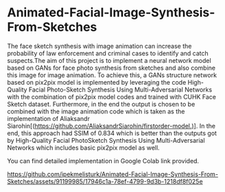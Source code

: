 # Animated-Facial-Image-Synthesis-From-Sketches
The face sketch synthesis with image animation can increase the probability of law enforcement and criminal cases to identify and catch suspects.The aim of this project is to implement a neural
network model based on GANs for face photo synthesis from sketches and also combine this image for image animation. To achieve this, a GANs structure network based on pix2pix model is implemented by leveraging the code High-Quality Facial Photo-Sketch Synthesis Using Multi-Adversarial Networks with the combination of pix2pix model codes and trained with CUHK Face Sketch dataset. Furthermore, in the end the output is chosen to be combined with the image animation code which is taken as the implementation of Aliaksandr Siarohin[(https://github.com/AliaksandrSiarohin/firstorder-model.)]. In the end, this approach had SSIM of 0.834 which is better than the outputs got by High-Quality Facial PhotoSketch Synthesis Using Multi-Adversarial Networks which includes basic pix2pix model as well.

You can find detailed implementation in Google Colab link provided. 


https://github.com/ipekmelisturk/Animated-Facial-Image-Synthesis-From-Sketches/assets/91199985/17946c1a-78ef-4799-9d3b-1218df8f025e

